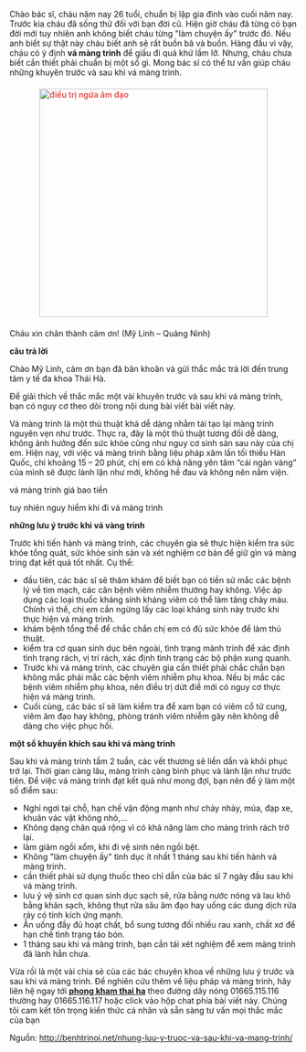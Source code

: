 <p><span style="font-family:inherit; font-size:inherit">Chào bác sĩ, cháu năm nay 26 tuổi, chuẩn bị lập gia đình vào cuối năm nay. Trước kia cháu đã sống thử đối với bạn đời cũ. Hiện giờ cháu đã từng có bạn đời mới tuy nhiên anh không biết cháu từng &quot;làm chuyện ấy&quot; trước đó. Nếu anh biết sự thật này cháu biết anh sẽ rất buồn bã và buồn. Hàng đầu vì vậy, cháu có ý định <strong>vá màng trinh</strong> để giấu đi quá khứ lầm lỡ. Nhưng, cháu chưa biết cần thiết phải chuẩn bị một số gì. Mong bác sĩ có thể tư vấn giúp cháu những khuyên trước và sau khi vá màng trinh.</span></p>

<p><a href="http://benhtrinoi.net/wp-content/uploads/2017/10/ngua-vung-am-dao.jpg" style="margin: 0px; padding: 0px; border: 0px; font-style: inherit; font-variant: inherit; font-weight: 600; font-stretch: inherit; font-size: inherit; line-height: inherit; font-family: inherit; vertical-align: baseline; color: rgb(230, 73, 70); text-decoration-line: none;"><img alt="điều trị ngứa âm đạo" class="aligncenter size-full wp-image-2700" src="http://benhtrinoi.net/wp-content/uploads/2017/10/ngua-vung-am-dao.jpg" style="border-style:initial; border-width:0px; display:block; font-family:inherit; font-size:inherit; font-stretch:inherit; font-style:inherit; font-variant:inherit; font-weight:inherit; height:auto; line-height:inherit; margin:1.25rem auto; max-width:100%; padding:0px; vertical-align:bottom; width:400px" /></a></p>

<p><span style="font-family:inherit; font-size:inherit">Cháu xin chân thành cảm ơn! (Mỹ Linh &ndash; Quảng Ninh)</span></p>

<p><strong>câu trả lời</strong></p>

<p><span style="font-family:inherit; font-size:inherit">Chào Mỹ Linh, cảm ơn bạn đã băn khoăn và gửi thắc mắc trả lời đến trung tâm y tế đa khoa Thái Hà.</span></p>

<p><span style="font-family:inherit; font-size:inherit">Để giải thích về thắc mắc một vài khuyên trước và sau khi vá màng trinh, bạn có nguy cơ theo dõi trong nội dung bài viết bài viết này.</span></p>

<p><span style="font-family:inherit; font-size:inherit">Vá màng trinh là một thủ thuật khá dễ dàng nhằm tái tạo lại màng trinh nguyên vẹn như trước. Thực ra, đây là một thủ thuật tương đối dễ dàng, không ảnh hưởng đến sức khỏe cũng như nguy cơ sinh sản sau này của chị em. Hiện nay, với việc vá màng trinh bằng liệu pháp xâm lấn tối thiểu Hàn Quốc, chỉ khoảng 15 &ndash; 20 phút, chị em có khả năng yên tâm &ldquo;cái ngàn vàng&rdquo; của mình sẽ được lành lặn như mới, không hề đau và không nên nằm viện.</span></p>

<p>vá màng trinh giá bao tiền</p>

<p>tuy nhiên nguy hiểm khi đi vá màng trinh</p>

<p><strong>những lưu ý trước khi vá vàng trinh</strong></p>

<p><span style="font-family:inherit; font-size:inherit">Trước khi tiến hành vá màng trinh, các chuyên gia sẽ thực hiện kiểm tra sức khỏe tổng quát, sức khỏe sinh sản và xét nghiệm cơ bản để giữ gìn vá màng tring đạt kết quả tốt nhất. Cụ thể:</span></p>

<ul>
	<li><span style="font-family:inherit; font-size:inherit">đầu tiên, các bác sĩ sẽ thăm khám để biết bạn có tiền sử mắc các bệnh lý về tim mạch, các căn bệnh viêm nhiễm thường hay không. Việc áp dụng các loại thuốc kháng sinh kháng viêm có thể làm tăng chảy máu. Chính vì thế, chị em cần ngừng lấy các loại kháng sinh này trước khi thực hiện vá màng trinh.</span></li>
	<li><span style="font-family:inherit; font-size:inherit">khám bệnh tổng thể để chắc chắn chị em có đủ sức khỏe để làm thủ thuật.</span></li>
	<li><span style="font-family:inherit; font-size:inherit">kiểm tra cơ quan sinh dục bên ngoài, tình trạng mành trinh để xác định tình trạng rách, vị trí rách, xác định tình trạng các bộ phận xung quanh.</span></li>
	<li><span style="font-family:inherit; font-size:inherit">Trước khi vá màng trinh, các chuyên gia cần thiết phải chắc chắn bạn không mắc phải mắc các bệnh viêm nhiễm phụ khoa. Nếu bị mắc các bệnh viêm nhiễm phụ khoa, nên điều trị dứt điể mới có nguy cơ thực hiện vá màng trinh.</span></li>
	<li><span style="font-family:inherit; font-size:inherit">Cuối cùng, các bác sĩ sẽ làm kiểm tra để xam bạn có viêm cổ tử cung, viêm âm đạo hay không, phòng tránh viêm nhiễm gây nên không dễ dàng cho việc phục hồi.</span></li>
</ul>

<p><strong>một số khuyến khích sau khi vá màng trinh</strong></p>

<p><span style="font-family:inherit; font-size:inherit">Sau khi vá màng trinh tầm 2 tuần, các vết thương sẽ liền dần và khôi phục trở lại. Thời gian càng lâu, màng trinh càng bình phục và lành lặn như trước tiên. Để việc vá màng trinh đạt kết quả như mong đợi, bạn nên để ý làm một số điểm sau:</span></p>

<ul>
	<li><span style="font-family:inherit; font-size:inherit">Nghỉ ngơi tại chỗ, hạn chế vận động mạnh như chảy nhảy, múa, đạp xe, khuân vác vật không nhỏ,&hellip;</span></li>
	<li><span style="font-family:inherit; font-size:inherit">Không dạng chân quá rộng vì có khả năng làm cho màng trinh rách trở lại.</span></li>
	<li><span style="font-family:inherit; font-size:inherit">làm giảm ngồi xổm, khi đi vệ sinh nên ngồi bệt.</span></li>
	<li><span style="font-family:inherit; font-size:inherit">Không &quot;làm chuyện ấy&quot; tình dục ít nhất 1 tháng sau khi tiến hành vá màng trinh.</span></li>
	<li><span style="font-family:inherit; font-size:inherit">cần thiết phải sử dụng thuốc theo chỉ dẫn của bác sĩ 7 ngày đầu sau khi vá màng trinh.</span></li>
	<li><span style="font-family:inherit; font-size:inherit">lưu ý vệ sinh cơ quan sinh dục sạch sẽ, rửa bằng nước nóng và lau khô bằng khăn sạch, không thụt rửa sâu âm đạo hay uống các dung dịch rửa ráy có tính kích ứng mạnh.</span></li>
	<li><span style="font-family:inherit; font-size:inherit">Ẳn uống đầy đủ hoạt chất, bổ sung tương đối nhiều rau xanh, chất xơ để hạn chế tình trạng táo bón.</span></li>
	<li><span style="font-family:inherit; font-size:inherit">1 tháng sau khi vá màng trinh, bạn cần tái xét nghiệm để xem màng trinh đã lành hẳn chưa.</span></li>
</ul>

<p><span style="font-family:inherit; font-size:inherit">Vừa rồi là một vài chia sẻ của các bác chuyên khoa về những lưu ý trước và sau khi vá màng trinh. Để nghiên cứu thêm về liệu pháp vá màng trinh, hãy liên hệ ngay tới </span><strong><a href="http://chuatribenhtri.vn/phong-kham-da-khoa-thai-ha-102309.html">phong kham thai ha</a></strong><span style="font-family:inherit; font-size:inherit"> theo đường dây nóng 01665.115.116 thường hay 01665.116.117 hoặc click vào hộp chat phía bài viết này. Chúng tôi cam kết tôn trọng kiến thức cá nhân và sẵn sàng tư vấn mọi thắc mắc của bạn</span></p>

<p><span style="font-family:inherit; font-size:inherit">Nguồn: </span><a href="http://benhtrinoi.net/nhung-luu-y-truoc-va-sau-khi-va-mang-trinh/">http://benhtrinoi.net/nhung-luu-y-truoc-va-sau-khi-va-mang-trinh/</a></p>
